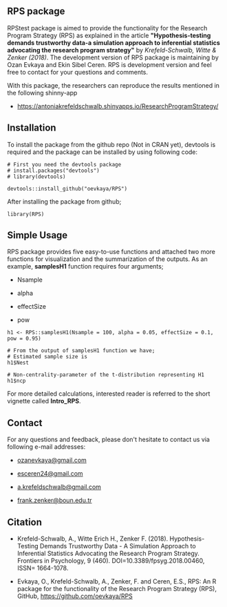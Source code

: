 ## RPS package

RPStest package is aimed to provide the functionality for the Research Program Strategy (RPS) as explained in the article **"Hypothesis-testing demands trustworthy data-a simulation approach to inferential statistics advocating the research program strategy"** by *Krefeld-Schwalb, Witte & Zenker (2018)*. The development version of RPS package is maintaining by Ozan Evkaya and Ekin Sibel Ceren. RPS is development version and feel free to contact for your questions and comments. 

With this package, the researchers can reproduce the results mentioned in the following shinny-app 

- https://antoniakrefeldschwalb.shinyapps.io/ResearchProgramStrategy/

## Installation 

To install the package from the github repo (Not in CRAN yet), devtools is required and the package can be installed by using following code:

```{r install}
# First you need the devtools package
# install.packages("devtools")
# library(devtools)

devtools::install_github("oevkaya/RPS")
```

After installing the package from github;

```{r setup}
library(RPS)
```

## Simple Usage

RPS package provides five easy-to-use functions and attached two more functions for visualization and the summarization of the outputs. As an example, **samplesH1** function requires four arguments; 

- Nsample

- alpha

- effectSize

- pow

```{r example}
h1 <- RPS::samplesH1(Nsample = 100, alpha = 0.05, effectSize = 0.1, pow = 0.95)

# From the output of samplesH1 function we have;
# Estimated sample size is 
h1$Nest

# Non-centrality-parameter of the t-distribution representing H1
h1$ncp

```

For more detailed calculations, interested reader is referred to the short vignette called **Intro_RPS**.

## Contact 

For any questions and feedback, please don't hesitate to contact us via following e-mail addresses:

* ozanevkaya@gmail.com

* esceren24@gmail.com

* a.krefeldschwalb@gmail.com

* frank.zenker@boun.edu.tr

## Citation 

- Krefeld-Schwalb, A., Witte Erich H., Zenker F. (2018). Hypothesis-Testing Demands Trustworthy Data - A Simulation Approach to Inferential Statistics Advocating the Research Program Strategy. Frontiers in Psychology, 9 (460). DOI=10.3389/fpsyg.2018.00460, ISSN= 1664-1078.

- Evkaya, O., Krefeld-Schwalb, A., Zenker, F. and Ceren, E.S., RPS: An R package for the functionality of the Research Program Strategy (RPS), GitHub, https://github.com/oevkaya/RPS




